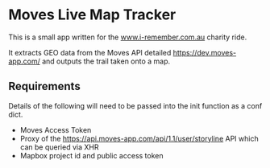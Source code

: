 # Moves Live Map Tracker
This is a small app written for the www.i-remember.com.au charity ride.

It extracts GEO data from the Moves API detailed https://dev.moves-app.com/ and outputs the trail taken onto a map. 

## Requirements
Details of the following will need to be passed into the init function as a conf dict.

- Moves Access Token
- Proxy of the https://api.moves-app.com/api/1.1/user/storyline API which can be queried via XHR
- Mapbox project id and public access token
